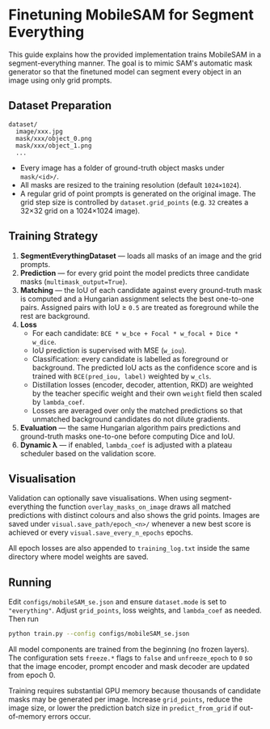 # Finetuning MobileSAM for Segment Everything

This guide explains how the provided implementation trains MobileSAM in a segment-everything manner.  The goal is to mimic SAM's automatic mask generator so that the finetuned model can segment every object in an image using only grid prompts.

## Dataset Preparation

```
dataset/
  image/xxx.jpg
  mask/xxx/object_0.png
  mask/xxx/object_1.png
  ...
```

* Every image has a folder of ground-truth object masks under `mask/<id>/`.
* All masks are resized to the training resolution (default `1024×1024`).
* A regular grid of point prompts is generated on the original image.  The grid step size is controlled by `dataset.grid_points` (e.g. `32` creates a 32×32 grid on a 1024×1024 image).

## Training Strategy

1. **SegmentEverythingDataset** — loads all masks of an image and the grid prompts.
2. **Prediction** — for every grid point the model predicts three candidate masks (`multimask_output=True`).
3. **Matching** — the IoU of each candidate against every ground-truth mask is computed and a Hungarian assignment selects the best one-to-one pairs.  Assigned pairs with IoU ≥ `0.5` are treated as foreground while the rest are background.
4. **Loss**
   - For each candidate: `BCE * w_bce + Focal * w_focal + Dice * w_dice`.
   - IoU prediction is supervised with MSE (`w_iou`).
   - Classification: every candidate is labelled as foreground or background. The
     predicted IoU acts as the confidence score and is trained with
     `BCE(pred_iou, label)` weighted by `w_cls`.
   - Distillation losses (encoder, decoder, attention, RKD) are weighted by the teacher specific weight and their own `weight` field then scaled by `lambda_coef`.
   - Losses are averaged over only the matched predictions so that unmatched background candidates do not dilute gradients.
5. **Evaluation** — the same Hungarian algorithm pairs predictions and ground-truth masks one-to-one before computing Dice and IoU.
6. **Dynamic λ** — if enabled, `lambda_coef` is adjusted with a plateau scheduler based on the validation score.

## Visualisation

Validation can optionally save visualisations.  When using segment-everything the function `overlay_masks_on_image` draws all matched predictions with distinct colours and also shows the grid points.  Images are saved under `visual.save_path/epoch_<n>/` whenever a new best score is achieved or every `visual.save_every_n_epochs` epochs.

All epoch losses are also appended to `training_log.txt` inside the same directory where model weights are saved.

## Running

Edit `configs/mobileSAM_se.json` and ensure `dataset.mode` is set to `"everything"`.  Adjust `grid_points`, loss weights, and `lambda_coef` as needed.  Then run

```bash
python train.py --config configs/mobileSAM_se.json
```

All model components are trained from the beginning (no frozen layers).  The configuration sets `freeze.*` flags to `false` and `unfreeze_epoch` to `0` so that the image encoder, prompt encoder and mask decoder are updated from epoch 0.

Training requires substantial GPU memory because thousands of candidate masks may be generated per image.  Increase `grid_points`, reduce the image size, or lower the prediction batch size in `predict_from_grid` if out-of-memory errors occur.

